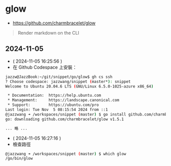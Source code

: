 # glow

- https://github.com/charmbracelet/glow

> Render markdown on the CLI

## 2024-11-05

- ( 2024-11-05 16:25:56 )
- 在 Github Codespace 上安裝：
```bash
jazzw@JazzBook:~/git/snippet/go/glow$ gh cs ssh
? Choose codespace: jazzwang/snippet (master*): snippet
Welcome to Ubuntu 20.04.6 LTS (GNU/Linux 6.5.0-1025-azure x86_64)

 * Documentation:  https://help.ubuntu.com
 * Management:     https://landscape.canonical.com
 * Support:        https://ubuntu.com/pro
Last login: Tue Nov  5 08:15:54 2024 from ::1
@jazzwang ➜ /workspaces/snippet (master) $ go install github.com/charmbracelet/glow@latest
go: downloading github.com/charmbracelet/glow v1.5.1

... 略 ...
```
- ( 2024-11-05 16:27:16 )
- 檢查路徑
```bash
@jazzwang ➜ /workspaces/snippet (master) $ which glow
/go/bin/glow
```